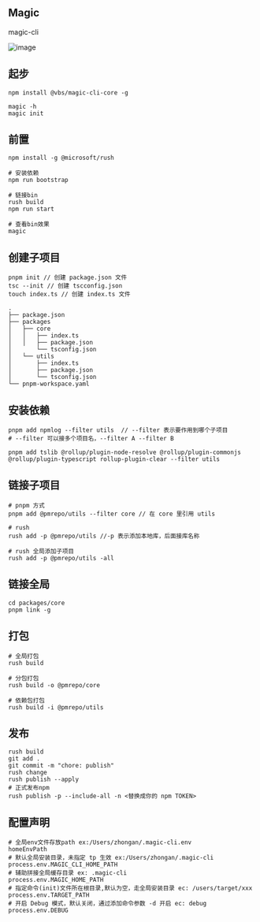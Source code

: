 ## Magic

magic-cli 

![image](https://cdn.staticaly.com/gh/251205668/AtEcut@master/20220823/image.74uvatbms5g0.webp)

## 起步

```shell
npm install @vbs/magic-cli-core -g

magic -h
magic init
```

## 前置

```shell
npm install -g @microsoft/rush

# 安装依赖
npm run bootstrap

# 链接bin
rush build 
npm run start

# 查看bin效果
magic
```

## 创建子项目

```shell
pnpm init // 创建 package.json 文件
tsc --init // 创建 tscconfig.json
touch index.ts // 创建 index.ts 文件
```

```shell
.
├── package.json
├── packages
│   ├── core
│   │   ├── index.ts
│   │   ├── package.json
│       └── tsconfig.json
│   └── utils
│       ├── index.ts
│       ├── package.json
│       └── tsconfig.json
└── pnpm-workspace.yaml
```

## 安装依赖

```shell
pnpm add npmlog --filter utils  // --filter 表示要作用到哪个子项目
# --filter 可以接多个项目名，--filter A --filter B

pnpm add tslib @rollup/plugin-node-resolve @rollup/plugin-commonjs @rollup/plugin-typescript rollup-plugin-clear --filter utils
```

## 链接子项目

```shell
# pnpm 方式
pnpm add @pmrepo/utils --filter core // 在 core 里引用 utils

# rush
rush add -p @pmrepo/utils //-p 表示添加本地库，后面接库名称

# rush 全局添加子项目
rush add -p @pmrepo/utils -all
```

## 链接全局

```shell
cd packages/core
pnpm link -g
```

## 打包

```shell
# 全局打包
rush build

# 分包打包
rush build -o @pmrepo/core

# 依赖包打包
rush build -i @pmrepo/utils
```


## 发布

```shell
rush build
git add .
git commit -m "chore: publish"
rush change
rush publish --apply
# 正式发布npm
rush publish -p --include-all -n <替换成你的 npm TOKEN>
```

## 配置声明

```shell
# 全局env文件存放path ex:/Users/zhongan/.magic-cli.env
homeEnvPath
# 默认全局安装目录，未指定 tp 生效 ex:/Users/zhongan/.magic-cli
process.env.MAGIC_CLI_HOME_PATH
# 辅助拼接全局缓存目录 ex: .magic-cli
process.env.MAGIC_HOME_PATH
# 指定命令(init)文件所在根目录,默认为空，走全局安装目录 ec: /users/target/xxx
process.env.TARGET_PATH
# 开启 Debug 模式，默认关闭，通过添加命令参数 -d 开启 ec: debug
process.env.DEBUG
```

